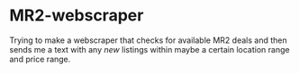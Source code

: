 # MR2-webscraper
Trying to make a webscraper that checks for available MR2 deals and then sends me a text with any *new* listings within maybe a certain location range and price range.
